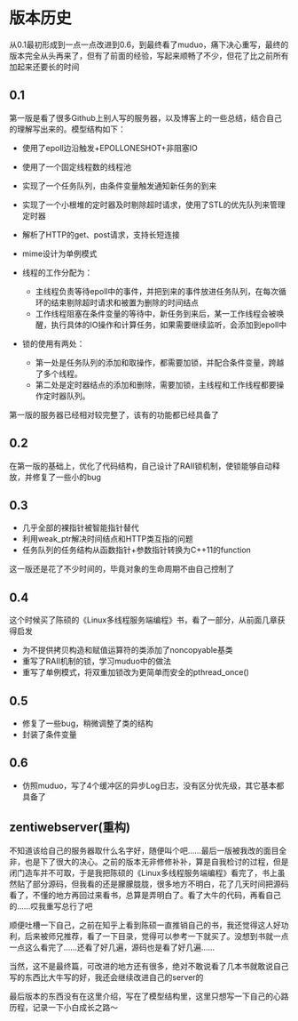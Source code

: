 # 版本历史
从0.1最初形成到一点一点改进到0.6，到最终看了muduo，痛下决心重写，最终的版本完全从头再来了，但有了前面的经验，写起来顺畅了不少，但花了比之前所有加起来还要长的时间
## 0.1

第一版是看了很多Github上别人写的服务器，以及博客上的一些总结，结合自己的理解写出来的。模型结构如下：

* 使用了epoll边沿触发+EPOLLONESHOT+非阻塞IO
* 使用了一个固定线程数的线程池
* 实现了一个任务队列，由条件变量触发通知新任务的到来
* 实现了一个小根堆的定时器及时剔除超时请求，使用了STL的优先队列来管理定时器
* 解析了HTTP的get、post请求，支持长短连接
* mime设计为单例模式
* 线程的工作分配为：
    * 主线程负责等待epoll中的事件，并把到来的事件放进任务队列，在每次循环的结束剔除超时请求和被置为删除的时间结点
    * 工作线程阻塞在条件变量的等待中，新任务到来后，某一工作线程会被唤醒，执行具体的IO操作和计算任务，如果需要继续监听，会添加到epoll中  

* 锁的使用有两处：
    * 第一处是任务队列的添加和取操作，都需要加锁，并配合条件变量，跨越了多个线程。
    * 第二处是定时器结点的添加和删除，需要加锁，主线程和工作线程都要操作定时器队列。



第一版的服务器已经相对较完整了，该有的功能都已经具备了

## 0.2

在第一版的基础上，优化了代码结构，自己设计了RAII锁机制，使锁能够自动释放，并修复了一些小的bug

## 0.3

* 几乎全部的裸指针被智能指针替代
* 利用weak_ptr解决时间结点和HTTP类互指的问题
* 任务队列的任务结构从函数指针+参数指针转换为C++11的function  

这一版还是花了不少时间的，毕竟对象的生命周期不由自己控制了

## 0.4

这个时候买了陈硕的《Linux多线程服务端编程》书，看了一部分，从前面几章获得启发
* 为不提供拷贝构造和赋值运算符的类添加了noncopyable基类
* 重写了RAII机制的锁，学习muduo中的做法
* 重写了单例模式，将双重加锁改为更简单而安全的pthread_once()

## 0.5

* 修复了一些bug，稍微调整了类的结构
* 封装了条件变量

## 0.6

* 仿照muduo，写了4个缓冲区的异步Log日志，没有区分优先级，其它基本都具备了

## zentiwebserver(重构)

不知道该给自己的服务器取什么名字好，随便叫个吧……最后一版被我改的面目全非，也是下了很大的决心。之前的版本无非修修补补，算是自我检讨的过程，但是闭门造车并不可取，于是我把陈硕的《Linux多线程服务端编程》看完了，书上虽然贴了部分源码，但我看的还是朦朦胧胧，很多地方不明白，花了几天时间把源码看了，不懂的地方再回过来看书，总算是弄明白了。看了大牛的代码，再看自己的……哎我重写总行了吧

顺便吐槽一下自己，之前在知乎上看到陈硕一直推销自己的书，我还觉得这人好功利，后来被师兄推荐，看了一下目录，觉得可以参考一下就买了。没想到书就一点一点这么看完了……还看了好几遍，源码也是看了好几遍……

当然，这不是最终篇，可改进的地方还有很多，绝对不敢说看了几本书就敢说自己写的东西比大牛写的好，我还会继续改进自己的server的

最后版本的东西没有在这里介绍，写在了模型结构里，这里只想写一下自己的心路历程，记录一下小白成长之路～